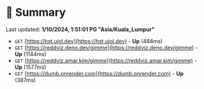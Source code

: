 # 📖 Summary
Last updated: **1/10/2024, 1:51:01 PG "Asia/Kuala_Lumpur"**

- `GET` [https://hst.ujol.dev](https://hst.ujol.dev) - **Up** (484ms)
- `GET` [https://reddviz.deno.dev/gimme](https://reddviz.deno.dev/gimme) - **Up** (1144ms)
- `GET` [https://reddviz.amar.kim/gimme](https://reddviz.amar.kim/gimme) - **Up** (1577ms)
- `GET` [https://dumb.onrender.com](https://dumb.onrender.com) - **Up** (387ms)
